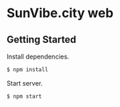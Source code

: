 # SunVibe.city web

## Getting Started
Install dependencies.

```bash
$ npm install
```

Start server.

```bash
$ npm start
```

